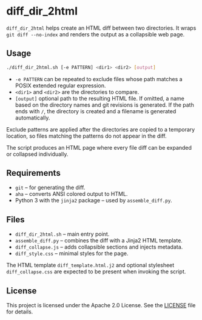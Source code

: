 # diff_dir_2html

`diff_dir_2html` helps create an HTML diff between two directories. It wraps `git diff --no-index` and renders the output as a collapsible web page.

## Usage

```bash
./diff_dir_2html.sh [-e PATTERN] <dir1> <dir2> [output]
```

- `-e PATTERN` can be repeated to exclude files whose path matches a POSIX
extended regular expression.
- `<dir1>` and `<dir2>` are the directories to compare.
- `[output]` optional path to the resulting HTML file. If omitted, a name based on the directory names and git revisions is generated. If the path ends with `/`, the directory is created and a filename is generated automatically.

Exclude patterns are applied after the directories are copied to a temporary location, so files matching the patterns do not appear in the diff.

The script produces an HTML page where every file diff can be expanded or collapsed individually.

## Requirements

- `git` – for generating the diff.
- `aha` – converts ANSI colored output to HTML.
- Python 3 with the `jinja2` package – used by `assemble_diff.py`.

## Files

- `diff_dir_2html.sh` – main entry point.
- `assemble_diff.py` – combines the diff with a Jinja2 HTML template.
- `diff_collapse.js` – adds collapsible sections and injects metadata.
- `diff_style.css` – minimal styles for the page.

The HTML template `diff_template.html.j2` and optional stylesheet `diff_collapse.css` are expected to be present when invoking the script.

## License

This project is licensed under the Apache 2.0 License. See the [LICENSE](LICENSE) file for details.
